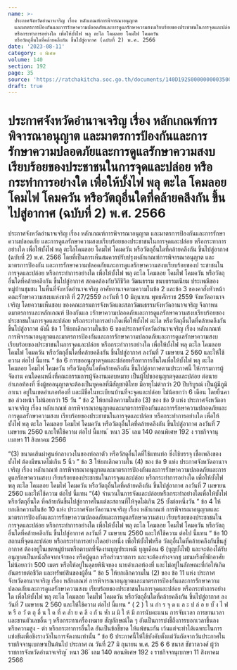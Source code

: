```yaml
---
name: >-
  ประกาศจังหวัดอำนาจเจริญ เรื่อง หลักเกณฑ์การพิจารณาอนุญาต
  และมาตรการป้องกันและการรักษาความปลอดภัยและการดูแลรักษาความสงบเรียบร้อยของประชาชนในการจุดและปล่อย
  หรือกระทำการอย่างใด เพื่อให้บั้งไฟ พลุ ตะไล โคมลอย โคมไฟ โคมควัน
  หรือวัตถุอื่นใดที่คล้ายคลึงกัน ขึ้นไปสู่อากาศ (ฉบับที่ 2) พ.ศ. 2566
date: '2023-08-11'
category: ง พิเศษ
volume: 140
section: 192
page: 35
source: 'https://ratchakitcha.soc.go.th/documents/140D192S0000000003500.pdf'
draft: true
---
```


# ประกาศจังหวัดอำนาจเจริญ เรื่อง หลักเกณฑ์การพิจารณาอนุญาต และมาตรการป้องกันและการรักษาความปลอดภัยและการดูแลรักษาความสงบเรียบร้อยของประชาชนในการจุดและปล่อย หรือกระทำการอย่างใด เพื่อให้บั้งไฟ พลุ ตะไล โคมลอย โคมไฟ โคมควัน หรือวัตถุอื่นใดที่คล้ายคลึงกัน ขึ้นไปสู่อากาศ (ฉบับที่ 2) พ.ศ. 2566

ประกาศจังหวัดอำนาจเจริญ เรื่อง หลักเกณฑ์การพิจารณาอนุญาต และมาตรการป้องกันและการรักษาความปลอดภัย และการดูแลรักษาความสงบเรียบร้อยของประชาชนในการจุดและปล่อย หรือกระทาการอย่างใด เพื่อให้บั้งไฟ พลุ ตะไลโคมลอย โคมไฟ โคมควัน หรือวัตถุอื่นใดที่คล้ายคลึงกัน ขึ้นไปสู่อากาศ (ฉบับที่ 2) พ.ศ. 2566 โดยที่เป็นการเห็นสมควรปรับปรุงหลักเกณฑ์การพิจารณาอนุญาต และมาตรการป้องกัน และการรักษาความปลอดภัยและการดูแลรักษาความสงบเรียบร้อยของป ระชาชนในการจุดและปล่อย หรือกระทำการอย่างใด เพื่อให้บั้งไฟ พลุ ตะไล โคมลอย โคมไฟ โคมควัน หรือวัตถุอื่นใดที่คล้ายคลึงกัน ขึ้นไปสู่อากาศ สอดคล้องกับวิถีชีวิต วัฒนธรรม ขนบธรรมเนียม ประเพณีของหมู่บ้านชุมชน ในพื้นที่จังหวัดอำนาจเจริญ อาศัยอานาจตามความในข้อ 2 และข้อ 3 ของคาสั่งหัวหน้าคณะรักษาความสงบแห่งชาติ ที่ 27/2559 ลงวันที่ 1 0 มิถุนายน พุทธศักราช 2559 จังหวัดอานาจเจริญ โดยความเห็นชอบ ของคณะกรมการจังหวัดและสภาวัฒนธรรมจังหวัดอานาจเจริญ จึงกาหนดมาตรการและหลักเกณฑ์ ป้องกันแล ะรักษาความปลอดภัยและการดูแลรักษาความสงบเรียบร้อยของประชาชนในการจุดและปล่อย หรือกระทำการอย่างใดเพื่อให้บั้งไฟ ตะไล หรือวัตถุอื่นใดที่คล้ายคลึงกัน ขึ้นไปสู่อากาศ ดังนี้ ข้อ 1 ให้ยกเลิกความในข้อ 6 ของประกาศจังหวัดอำนาจเจริญ เรื่อง หลักเกณฑ์ การพิจารณาอนุญาตและมาตรการป้องกันและการรักษาความปลอดภัยและการดูแลรักษาความสงบ เรียบร้อยของประชาชนในการจุดและปล่อย หรือกระทำการอย่างใด เพื่อให้บั้งไฟ พลุ ตะไล โคมลอย โคมไฟ โคมควัน หรือวัตถุอื่นใดที่คล้ายคลึงกัน ขึ้นไปสู่อากาศ ลงวันที่ 7 เมษายน 2 560 และให้ใช้ความ ต่อไป นี้แทน “ ข้อ 6 การขออนุญาตจุดและปล่อยหรือทาการอื่นใดเพื่อให้บั้งไฟ พลุ ตะไล โคมลอย โคมไฟ โคมควัน หรือวัตถุอื่นใดที่คล้ายคลึงกัน ขึ้นไปสู่อากาศตามประกาศนี้ ให้กรรมการผู้จัดงาน คนใดคนหนึ่งที่คณะกรรมการผู้จัดงานมอบหมาย เป็นผู้ไปขออนุญาตจุดและปล่อย ต่อนายอำเภอท้องที่ ซึ่งผู้ขออนุญาตจะต้องเป็นบุคคลที่มีสัญชาติไทย มีอายุไม่ต่ากว่า 20 ปีบริบูรณ์ เป็นผู้มีภูมิลาเนา อยู่ในเขตอำเภอท้องที่ และมีชื่อในทะเบียนบ้านที่จะจุดและปล่อย ไม่น้อยกว่า 6 เดือน โดยยื่นคาขอ ล่วงหน้า ไม่น้อยกว่า 15 วัน ” ข้อ 2 ให้ยกเลิกความในข้อ (3) ของ ข้อ 9 แห่ง ประกาศจังหวัดอานาจเจริญ เรื่อง หลักเกณฑ์ การพิจารณาอนุญาตและมาตรการป้องกันและการรักษาความปลอดภัยและการดูแลรักษาความสงบ เรียบร้อยของประชาชนในการจุดและปล่อย หรือกระทำการอย่างใด เพื่อให้บั้งไฟ พลุ ตะไล โคมลอย โคมไฟ โคมควัน หรือวัตถุอื่นใดที่คล้ายคลึงกัน ขึ้นไปสู่อากาศ ลงวันที่ 7 เมษายน 2560 และให้ใช้ความ ต่อไป นี้แทน ้ หนา 35 ่ เลม 140 ตอนพิเศษ 192 ง ราชกิจจานุเบกษา 11 สิงหาคม 2566

“(3) ขนาดเส้นผ่าศูนย์กลางวงในของท่อลาตัว หรือวัสดุอื่นใดที่ใช้แทนท่อ ซึ่งใช้บรรจุ เชื้อเพลิงของบั้งไฟ ต้องมีขนาดไม่เกิน 5 นิ้ว ” ข้อ 3 ให้ยกเลิกความใน (4) ของ ข้อ 9 แห่ง ประกาศจังหวัดอานาจเจริญ เรื่อง หลักเกณฑ์ การพิจารณาอนุญาตและมาตรการป้องกันและการรักษาความปลอดภัยและการดูแลรักษาความสงบ เรียบร้อยของประชาชนในการจุดและปล่อย หรือกระทำการอย่างใด เพื่อให้บั้งไฟ พลุ ตะไล โคมลอย โคมไฟ โคมควัน หรือวัตถุอื่นใดที่คล้ายคลึงกัน ขึ้นไปสู่อากาศ ลงวันที่ 7 เมษายน 2560 และให้ใช้ความ ต่อไป นี้แทน “(4) จำนวนในการจัดและปล่อยหรือกระทำอย่างใดเพื่อให้บั้งไฟหรือวัตถุอื่นใด ที่คล้ายกันขึ้นไปสู่อากาศในแต่ละสถานที่ให้จุดไม่เกิน 25 บั้งต่อหนึ่งวัน ” ข้อ 4 ให้ยกเลิกความในข้อ 10 แห่ง ประกาศจังหวัดอานาจเจริญ เรื่อง หลักเกณฑ์ การพิจารณาอนุญาตและมาตรการป้องกันและการรักษาความปลอดภัยและการดูแลรักษาความสงบ เรียบร้อยของประชาชนในการจุดและปล่อย หรือกระทำการอย่างใด เพื่อให้บั้งไฟ พลุ ตะไล โคมลอย โคมไฟ โคมควัน หรือวัตถุอื่นใดที่คล้ายคลึงกัน ขึ้นไปสู่อากาศ ลงวันที่ 7 เมษายน 2560 และให้ใช้ความ ต่อไป นี้แทน “ ข้อ 10 สถานที่จุดและปล่อย หรือกระทำการอย่างใดอย่างหนึ่ง เพื่อให้บั้งไฟหรือ วัตถุอื่นใดที่คล้ายคลึงกันขึ้นสู่อากาศ ต้องอยู่ในเขตหมู่บ้านหรือตาบลที่จัดงานบุญประเพณี บุญเดือน 6 (บุญบั้งไฟ) และจะต้องได้รับอนุญาตเป็นหนังสือจากเจ้าของ หรือผู้ดูแล หรือส่วนราชการ และจะต้องห่างจากชุ มชนหรือที่พักอาศัยไม่น้อยกว่า 500 เมตร หรือให้อยู่ในดุลยพินิจของ นายอำเภอท้องที่ และไม่อยู่ในลักษณะที่ก่อให้เกิดอันตรายต่อชีวิต และทรัพย์สินของผู้อื่น ” ข้อ 5 ให้ยกเลิกความใน (2) ของ ข้อ 11 แห่ง ประกาศจังหวัดอานาจเจริญ เรื่อง หลักเกณฑ์ การพิจารณาอนุญาตและมาตรการป้องกันและการรักษาความปลอดภัยและการดูแลรักษาความสงบ เรียบร้อยของประชาชนในการจุดและปล่อย หรือกระทำการอย่างใด เพื่อให้บั้งไฟ พลุ ตะไล โคมลอย โคมไฟ โคมควัน หรือวัตถุอื่นใดที่คล้ายคลึงกัน ขึ้นไปสู่อากาศ ลงวันที่ 7 เมษายน 2 560 และให้ใช้ความ ต่อไป นี้แทน “ ( 2 ) ใ น กำ ร จุ ด แ ล ะ ป ล่ อ ย บั้ ง ไ ฟ ห รื อ วั ต ถุ อื่ น ใ ด ที่ ค ล้ำ ย ค ลึ ง กั น ห้ำ ม มิ ใ ห้ มี การนับคะแนน การจับเวลา การขานเวลาและขานตัวเลขอื่น ๆ หรือกระทาเครื่องหมาย สัญลักษณ์ใด ๆ อันเป็นการบ่งชี้ถึงการบอกเวลาขึ้นลง หรือความสูง - ต่า หรือกระทาการอื่นใด อันเป็นข้อชี้ขาด ให้แพ้ชนะกัน เว้นแต่จะทำได้เฉพาะในการแข่งขันเพื่อชิงรางวัลในการจัดงานเท่านั้น ” ข้อ 6 ประกาศนี้ให้ใช้บังคับตั้งแต่วันถัดจากวันประกาศในราชกิจจานุเบกษาเป็นต้นไป ประกาศ ณ วันที่ 27 มิ ถุนายน พ.ศ. 25 6 6 ชนาส ชัชวาลวงศ์ ผู้ว่าราชการจังหวัดอำนาจเจริญ ้ หนา 36 ่ เลม 140 ตอนพิเศษ 192 ง ราชกิจจานุเบกษา 11 สิงหาคม 2566
